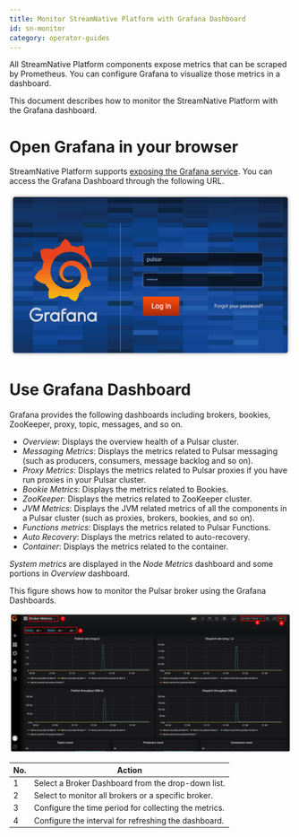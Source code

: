 ```yaml
---
title: Monitor StreamNative Platform with Grafana Dashboard
id: sn-monitor
category: operator-guides
---
```


All StreamNative Platform components expose metrics that can be scraped by Prometheus. You can configure Grafana to visualize those metrics in a dashboard.

This document describes how to monitor the StreamNative Platform with the Grafana dashboard.

# Open Grafana in your browser

StreamNative Platform supports [exposing the Grafana service](/operator-guides/configure/monitoring/grafana.md#expose-grafana-service). You can access the Grafana Dashboard through the following URL.

![](../../image/login-grafana.png)

# Use Grafana Dashboard

Grafana provides the following dashboards including brokers, bookies, ZooKeeper, proxy, topic, messages, and so on.

- *Overview*: Displays the overview health of a Pulsar cluster.
- *Messaging Metrics*: Displays the metrics related to Pulsar messaging (such as producers, consumers, message backlog and so on).
- *Proxy Metrics*: Displays the metrics related to Pulsar proxies if you have run proxies in your Pulsar cluster. 
- *Bookie Metrics*: Displays the metrics related to Bookies.
- *ZooKeeper*: Displays the metrics related to ZooKeeper cluster.
- *JVM Metrics*: Displays the JVM related metrics of all the components in a Pulsar cluster (such as proxies, brokers, bookies, and so on).
- *Functions metrics*: Displays the metrics related to Pulsar Functions.
- *Auto Recovery*: Displays the metrics related to auto-recovery.
- *Container*: Displays the metrics related to the container.

*System metrics* are displayed in the *Node Metrics* dashboard and some portions in *Overview* dashboard. 

This figure shows how to monitor the Pulsar broker using the Grafana Dashboards.

![](../../image/broker-dashboard.png)

| No. | Action |
| --- | --- |
| 1 | Select a Broker Dashboard from the drop-down list. |
| 2 | Select to monitor all brokers or a specific broker. |
| 3 | Configure the time period for collecting the metrics. |
| 4 | Configure the interval for refreshing the dashboard. |